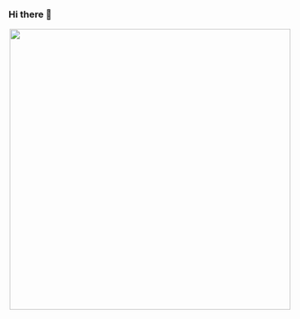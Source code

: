 ### Hi there 👋
<p align="center">
<img src="![Untitled design](https://github.com/HarshitaPandey08/HarshitaPandey08/assets/53274845/ca081515-42fe-4ae8-b879-f3fe8db6f381)" height="500" width="500" >
  </p>

<!--
**HarshitaPandey08/HarshitaPandey08** is a ✨ _special_ ✨ repository because its `README.md` (this file) appears on your GitHub profile.

Here are some ideas to get you started:

- 🔭 I’m currently working on ...
- 🌱 I’m currently learning ...
- 👯 I’m looking to collaborate on ...
- 🤔 I’m looking for help with ...
- 💬 Ask me about ...
- 📫 How to reach me: ...
- 😄 Pronouns: ...
- ⚡ Fun fact: ...
-->
